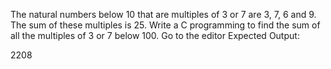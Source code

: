 The natural numbers below 10 that are multiples of 3 or 7 are 3, 7, 6 and 9. The sum of these multiples is 25.
Write a C programming to find the sum of all the multiples of 3 or 7 below 100. Go to the editor
Expected Output:

2208